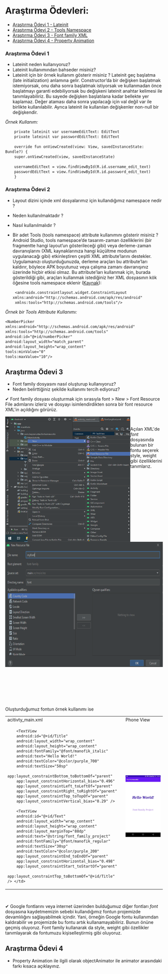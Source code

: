 # Araştırma Ödevleri:

- [Araştırma Ödevi 1 - Lateinit](#1)
- [Araştırma Ödevi 2 - Tools Namespace](#2)
- [Araştırma Ödevi 3 - Font family XML](#3)
- [Araştırma Ödevi 4 - Property Animation](#4)


### <a name="1"></a> Araştırma Ödevi 1

- Lateinit neden kullanıyoruz?
- Lateinit kullanımından bahseder misiniz?
- Lateinit için bir örnek kullanım gösterir misiniz ?
Lateinit geç başlatma (late initialization) anlamına gelir. Constructor’da bir değişken başlatmak istemiyorsak, onu daha sonra başlatmak istiyorsak ve kullanmadan önce başlatmayı garanti edebiliyorsak bu değişkeni lateinit anahtar kelimesi ile tanımlayabiliriz. Bu sayede değişken başlatılana kadar bellekte yer kaplamaz. Değer ataması daha sonra yapılacağı için val değil var ile birlikte kullanılabilir. Ayrıca lateinit ile kullanılan değişkenler non-null bir değişkendir. 

*Örnek Kullanım:*

        private lateinit var usernameEditText: EditText
        private lateinit var passwordEditText: EditText

        override fun onViewCreated(view: View, savedInstanceState: Bundle?) {
        super.onViewCreated(view, savedInstanceState)

        usernameEditText = view.findViewById(R.id.username_edit_text)
        passwordEditText = view.findViewById(R.id.password_edit_text)   
        }
### <a name="2"></a> Araştırma Ödevi 2


- Layout dizini içinde xml dosyalarımız için kullandığımız namespace nedir ?
- Neden kullanılmaktadır ?
- Nasıl kullanılmalıdır ?
- Bir adet Tools (tools namespace) attribute kullanımını gösterir misiniz ? 
Android Studio, tools namespace’de tasarım-zaman özelliklerini (bir fragmentte hangi layout’un gösterileceği gibi) veya derleme-zaman davranışlarını (XML kaynaklarınıza hangi küçültme modunun uygulanacağı gibi) etkinleştiren çeşitli XML attribute’larını destekler. Uygulamanızı oluşturduğunuzda, derleme araçları bu attribute’ları kaldırır, böylece APK boyutunuz veya çalışma zamanı davranışınız üzerinde hiçbir etkisi olmaz. Bu attribute’ları kullanmak için, burada gösterildiği gibi, araçları kullanmak istediğiniz her XML dosyasının kök öğesine tools namespace eklenir ([Kaynak](https://developer.android.com/studio/write/tool-attributes#toolslayout)):
       
       <androidx.constraintlayout.widget.ConstraintLayout xmlns:android="http://schemas.android.com/apk/res/android"
       xmlns:tools="http://schemas.android.com/tools"/>
       
*Örnek bir Tools Attribute Kullanımı:*

    <NumberPicker xmlns:android="http://schemas.android.com/apk/res/android"
    xmlns:tools="http://schemas.android.com/tools"
    android:id="@+id/numberPicker"
    android:layout_width="match_parent"
    android:layout_height="wrap_content"
    tools:minValue="0"
    tools:maxValue="10"/>
    
## <a name="3"></a> Araştırma Ödevi 3

- Font family dosyasını nasıl oluşturup kullanıyoruz?
- Neden belirttiğiniz şekilde kullanımı tercih ediyoruz?

 ✔ Font family dosyası oluşturmak için sırasıyla font > New > Font Resource File adımlarını izleriz ve dosyayı isimlendirdikten sonra bir font resource XML'in açıldığını görürüz. 



<img src="https://github.com/beyzanurtas/UpSchool-Bootcamp-Progress/blob/main/Ara%C5%9Ft%C4%B1rma%20%C3%96devleri/Pictures/font%20resource%20file.png" align="left" width="400" height="400"/>


<img src="https://github.com/beyzanurtas/UpSchool-Bootcamp-Progress/blob/main/Ara%C5%9Ft%C4%B1rma%20%C3%96devleri/Pictures/new%20resource%20file.PNG" align="right" 
     width="570" height="400" />   
     
&nbsp;
&nbsp;

Açılan XML'de *font* dosyasında bulunan bir fontu seçerek style, weight gibi özelliklerini tanımlarız.   

      <?xml version="1.0" encoding="utf-8"?>
      <font-family xmlns:android="http://schemas.android.com/apk/res/android">
        <font
          android:fontStyle="normal"
          android:font="@font/manofik_regular"
          android:fontWeight="400" />
        <font
          android:fontStyle="italic"
          android:font="@font/manofik_italic"
          android:fontWeight="400" />
     </font-family>
     
 
 Oluşturduğumuz fontun örnek kullanımı ise 
 
<table>
<tr>
<td> acitivty_main.xml </td> <td> Phone View </td>
</tr>
<tr>
<td> 
        
        
        <TextView
        android:id="@+id/Title"
        android:layout_width="wrap_content"
        android:layout_height="wrap_content"
        android:fontFamily="@font/manofik_italic"
        android:text="Hello World!"
        android:textColor="@color/purple_700"
        android:textSize="50sp"
        app:layout_constraintBottom_toBottomOf="parent"
        app:layout_constraintHorizontal_bias="0.496"
        app:layout_constraintLeft_toLeftOf="parent"
        app:layout_constraintRight_toRightOf="parent"
        app:layout_constraintTop_toTopOf="parent"
        app:layout_constraintVertical_bias="0.29" />

        <TextView
        android:id="@+id/Text"
        android:layout_width="wrap_content"
        android:layout_height="wrap_content"
        android:layout_marginTop="88dp"
        android:text="@string/font_family_project"
        android:fontFamily="@font/manofik_regular"
        android:textSize="30sp"
        android:textColor="@color/purple_200"
        app:layout_constraintEnd_toEndOf="parent"
        app:layout_constraintHorizontal_bias="0.498"
        app:layout_constraintStart_toStartOf="parent"
        app:layout_constraintTop_toBottomOf="@+id/Title" /> </td>
<td>    
       
<img src="https://github.com/beyzanurtas/UpSchool-Bootcamp-Progress/blob/main/Ara%C5%9Ft%C4%B1rma%20%C3%96devleri/Pictures/phone_view.PNG" align="right" />
        
</td>
</tr>
</table>

&nbsp;
&nbsp;
      
 ✔ Google fontlarını veya internet üzerinden bulduğumuz diğer fontları *font* dosyasına kaydetmemizin sebebi kullandığımız fontun projemizde devamlılığını sağlayabilmek içindir. Yani, örneğin Google fontu kullanımdan kaldırabilir ve projemizde bu fontu artık kullanamayabiliriz. Bunun önüne geçmiş oluyoruz. 
 Font family kullanarak da style, weight gibi özellikler tanımlayarak da fontumuzu kişiselleştirmiş gibi oluyoruz.

## <a name="4"></a> Araştırma Ödevi 4

- Property Animation ile ilgili olarak objectAnimator ile animator arasındaki farkı kısaca açıklayınız.

    
   






